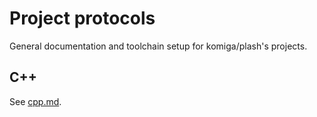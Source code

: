
# Project protocols

General documentation and toolchain setup for komiga/plash's projects.

## C++

See [cpp.md](//github.com/komiga/project-protocol/cpp.md).
